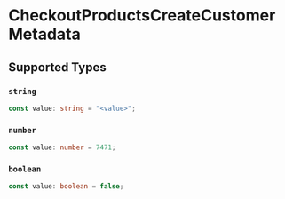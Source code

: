 # CheckoutProductsCreateCustomerMetadata


## Supported Types

### `string`

```typescript
const value: string = "<value>";
```

### `number`

```typescript
const value: number = 7471;
```

### `boolean`

```typescript
const value: boolean = false;
```

